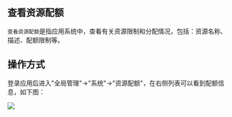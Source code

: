 查看资源配额
---

`查看资源配额`是指应用系统中，查看有关资源限制和分配情况，包括：资源名称、描述、配额限制等。

## 操作方式

登录应用后进入"全局管理"->"系统"->"资源配额"，在右侧列表可以看到配额信息，如下图：

![](https://bj-c1-prod-files.xcan.cloud/storage/pubapi/v1/file/quota-list.png?fid=207887511026925841&fpt=ibQTJsA4ty4dEmnbYvD3VPv5bSzcEmmfWiUehG0b)
